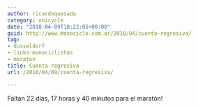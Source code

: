 ```yaml
---
author: ricardoquesada
category: unicycle
date: "2010-04-09T18:22:05+00:00"
guid: http://www.monociclo.com.ar/2010/04/cuenta-regresiva/
tag:
- dusseldorf
- links-monociclistas
- maraton
title: Cuenta regresiva
url: /2010/04/09/cuenta-regresiva/

---
```


Faltan 22 días, 17 horas y 40 minutos para el maratón!
